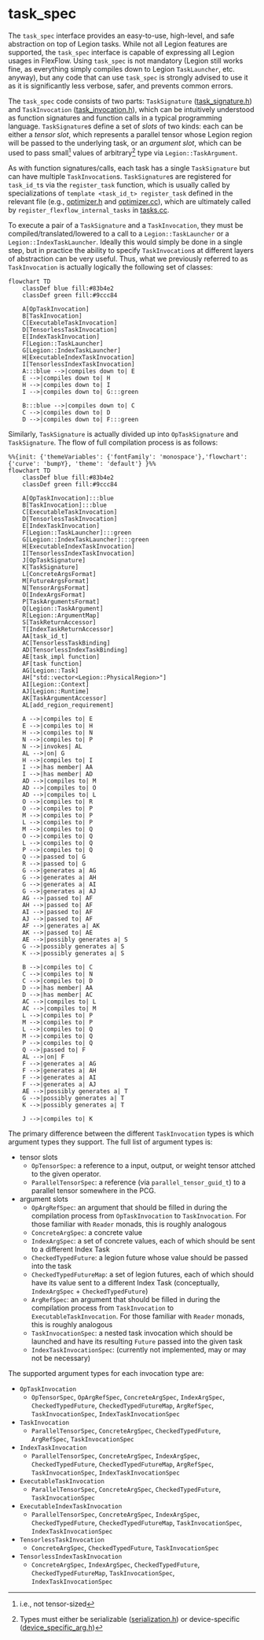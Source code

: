 # task\_spec

The `task_spec` interface provides an easy-to-use, high-level, and safe abstraction on top of Legion tasks.
While not all Legion features are supported, the `task_spec` interface is capable of expressing all Legion usages in FlexFlow.
Using `task_spec` is not mandatory (Legion still works fine, as everything simply compiles down to Legion `TaskLauncher`, etc. 
anyway), but any code that can use `task_spec` is strongly advised to use it as it is significantly less verbose, safer, and 
prevents common errors.

The `task_spec` code consists of two parts: `TaskSignature` ([task\_signature.h](./task_signature.h)) and `TaskInvocation` ([task\_invocation.h](./task_invocation.h)), 
which can be intuitively understood as function signatures and function calls in a typical programming language.
`TaskSignature`s define a set of _slots_ of two kinds: 
each can be either a _tensor slot_, which represents a parallel tensor whose Legion region will be passed to the underlying task, 
or an _argument slot_, which can be used to pass small[^1] values of arbitrary[^2] type via `Legion::TaskArgument`.

As with function signatures/calls, each task has a single `TaskSignature` but can have multiple `TaskInvocation`s.
`TaskSignature`s are registered for `task_id_t`s via the `register_task` function, which is usually called by specializations of `template <task_id_t> register_task` 
defined in the relevant file (e.g., [optimizer.h](../optimizer.h) and [optimizer.cc](../optimizer.cc)), which are ultimately called by 
`register_flexflow_internal_tasks` in [tasks.cc](../tasks.cc).

To execute a pair of a `TaskSignature` and a `TaskInvocation`, they must be compiled/translated/lowered to a call to a `Legion::TaskLauncher` or a 
`Legion::IndexTaskLauncher`.
Ideally this would simply be done in a single step, but in practice the ability to specify `TaskInvocation`s at different layers of abstraction can 
be very useful.
Thus, what we previously referred to as `TaskInvocation` is actually logically the following set of classes:

```mermaid
flowchart TD
    classDef blue fill:#83b4e2
    classDef green fill:#9ccc84

    A[OpTaskInvocation]
    B[TaskInvocation]
    C[ExecutableTaskInvocation]
    D[TensorlessTaskInvocation]
    E[IndexTaskInvocation]
    F[Legion::TaskLauncher]
    G[Legion::IndexTaskLauncher]
    H[ExecutableIndexTaskInvocation]
    I[TensorlessIndexTaskInvocation]
    A:::blue -->|compiles down to| E
    E -->|compiles down to| H
    H -->|compiles down to| I 
    I -->|compiles down to| G:::green

    B:::blue -->|compiles down to| C
    C -->|compiles down to| D
    D -->|compiles down to| F:::green
```
Similarly, `TaskSignature` is actually divided up into `OpTaskSignature` and `TaskSignature`.
The flow of full compilation process is as follows:
```mermaid
%%{init: {'themeVariables': {'fontFamily': 'monospace'},'flowchart': {'curve': 'bumpY}, 'theme': 'default'} }%%
flowchart TD
    classDef blue fill:#83b4e2
    classDef green fill:#9ccc84
    
    A[OpTaskInvocation]:::blue
    B[TaskInvocation]:::blue
    C[ExecutableTaskInvocation]
    D[TensorlessTaskInvocation]
    E[IndexTaskInvocation]
    F[Legion::TaskLauncher]:::green
    G[Legion::IndexTaskLauncher]:::green
    H[ExecutableIndexTaskInvocation]
    I[TensorlessIndexTaskInvocation]
    J[OpTaskSignature]
    K[TaskSignature]
    L[ConcreteArgsFormat]
    M[FutureArgsFormat]
    N[TensorArgsFormat]
    O[IndexArgsFormat]
    P[TaskArgumentsFormat]
    Q[Legion::TaskArgument]
    R[Legion::ArgumentMap]
    S[TaskReturnAccessor]
    T[IndexTaskReturnAccessor]
    AA[task_id_t]
    AC[TensorlessTaskBinding]
    AD[TensorlessIndexTaskBinding]
    AE[task_impl function]
    AF[task function]
    AG[Legion::Task]
    AH["std::vector<Legion::PhysicalRegion>"]
    AI[Legion::Context]
    AJ[Legion::Runtime]
    AK[TaskArgumentAccessor]
    AL[add_region_requirement]

    A -->|compiles to| E
    E -->|compiles to| H
    H -->|compiles to| N
    N -->|compiles to| P
    N -->|invokes| AL
    AL -->|on| G
    H -->|compiles to| I
    I -->|has member| AA
    I -->|has member| AD 
    AD -->|compiles to| M
    AD -->|compiles to| O
    AD -->|compiles to| L
    O -->|compiles to| R
    O -->|compiles to| P
    M -->|compiles to| P
    L -->|compiles to| P
    M -->|compiles to| Q
    O -->|compiles to| Q
    L -->|compiles to| Q
    P -->|compiles to| Q
    Q -->|passed to| G
    R -->|passed to| G
    G -->|generates a| AG
    G -->|generates a| AH
    G -->|generates a| AI 
    G -->|generates a| AJ
    AG -->|passed to| AF
    AH -->|passed to| AF
    AI -->|passed to| AF 
    AJ -->|passed to| AF
    AF -->|generates a| AK
    AK -->|passed to| AE
    AE -->|possibly generates a| S
    G -->|possibly generates a| S
    K -->|possibly generates a| S

    B -->|compiles to| C
    C -->|compiles to| N
    C -->|compiles to| D
    D -->|has member| AA
    D -->|has member| AC
    AC -->|compiles to| L 
    AC -->|compiles to| M
    L -->|compiles to| P
    M -->|compiles to| P 
    L -->|compiles to| Q
    M -->|compiles to| Q
    P -->|compiles to| Q
    Q -->|passed to| F
    AL -->|on| F
    F -->|generates a| AG
    F -->|generates a| AH
    F -->|generates a| AI 
    F -->|generates a| AJ
    AE -->|possibly generates a| T
    G -->|possibly generates a| T
    K -->|possibly generates a| T

    J -->|compiles to| K
```

The primary difference between the different `TaskInvocation` types is which argument types they support.
The full list of argument types is:
- tensor slots
  - `OpTensorSpec`: a reference to a input, output, or weight tensor attched to the given operator. 
  - `ParallelTensorSpec`: a reference (via `parallel_tensor_guid_t`) to a parallel tensor somewhere in the PCG.
- argument slots
  - `OpArgRefSpec`: an argument that should be filled in during the compilation process from `OpTaskInvocation` to `TaskInvocation`. For those familiar with `Reader` monads, this is roughly analogous
  - `ConcreteArgSpec`: a concrete value
  - `IndexArgSpec`: a set of concrete values, each of which should be sent to a different Index Task
  - `CheckedTypedFuture`: a legion future whose value should be passed into the task
  - `CheckedTypedFutureMap`: a set of legion futures, each of which should have its value sent to a different Index Task (conceptually, `IndexArgSpec` + `CheckedTypedFuture`)
  - `ArgRefSpec`: an argument that should be filled in during the compilation process from `TaskInvocation` to `ExecutableTaskInvocation`. For those familiar with `Reader` monads, this is roughly analogous
  - `TaskInvocationSpec`: a nested task invocation which should be launched and have its resulting `Future` passed into the given task
  - `IndexTaskInvocationSpec`: (currently not implemented, may or may not be necessary)

The supported argument types for each invocation type are:
- `OpTaskInvocation`
  - `OpTensorSpec`, `OpArgRefSpec`, `ConcreteArgSpec`, `IndexArgSpec`, `CheckedTypedFuture`, `CheckedTypedFutureMap`, `ArgRefSpec`, `TaskInvocationSpec`, `IndexTaskInvocationSpec`
- `TaskInvocation`
  - `ParallelTensorSpec`, `ConcreteArgSpec`, `CheckedTypedFuture`, `ArgRefSpec`, `TaskInvocationSpec`
- `IndexTaskInvocation`
  - `ParallelTensorSpec`, `ConcreteArgSpec`, `IndexArgSpec`, `CheckedTypedFuture`, `CheckedTypedFutureMap`, `ArgRefSpec`, `TaskInvocationSpec`, `IndexTaskInvocationSpec`
- `ExecutableTaskInvocation`
  - `ParallelTensorSpec`, `ConcreteArgSpec`, `CheckedTypedFuture`, `TaskInvocationSpec`
- `ExecutableIndexTaskInvocation`
  - `ParallelTensorSpec`, `ConcreteArgSpec`, `IndexArgSpec`, `CheckedTypedFuture`, `CheckedTypedFutureMap`, `TaskInvocationSpec`, `IndexTaskInvocationSpec`
- `TensorlessTaskInvocation`
  - `ConcreteArgSpec`, `CheckedTypedFuture`, `TaskInvocationSpec`
- `TensorlessIndexTaskInvocation`
  - `ConcreteArgSpec`, `IndexArgSpec`, `CheckedTypedFuture`, `CheckedTypedFutureMap`, `TaskInvocationSpec`, `IndexTaskInvocationSpec`

[^1]: i.e., not tensor-sized
[^2]: Types must either be serializable ([serialization.h](../serialization.h)) or device-specific ([device\_specific\_arg.h](./device-specific-arg.h))
